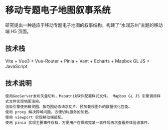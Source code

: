 # 移动专题电子地图叙事系统

研究提出一种适应于移动专题电子地图的叙事结构，构建了“水润苏州”主题的移动端 H5 页面。

## 技术栈

Vite  +  Vue3  + Vue-Router  +  Pinia  +  Vant  +  Echarts  +  Mapbox GL JS  +  JavaScript

## 技术说明
```
使用GeoServer发布矢量切片，Maputnik软件配置样式文件， Mapbox GL JS 引擎调用样式文件实现地图渲染。
渲染引擎使用精灵图、按范围动态请求切片、预加载视图外的数据优化性能。
使用 proxy 解决跨域问题，方便切片服务的加载。
使用 viewport 实现移动端适配。
使用 pinia 实现主要事件存档，方便用户在探索完某一事件后再次查看并体验该事件。
```

